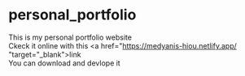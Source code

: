 # personal_portfolio

This is my personal portfolio website <br>
Ckeck it online with this <a href="https://medyanis-hiou.netlify.app/ "target="_blank">link</a> <br>
You can download and devlope it <br>
